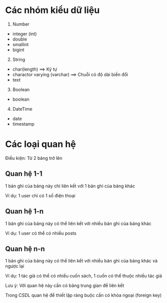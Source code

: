 # Các nhóm kiểu dữ liệu

1. Number

- integer (int)
- double
- smallint
- bigint

2. String

- char(length) ==> Ký tự
- charactor varying (varchar) ==> Chuỗi có độ dài biến đổi
- text

3. Boolean

- boolean

4. DateTime

- date
- timestamp

# Các loại quan hệ

Điều kiện: Từ 2 bảng trở lên

## Quan hệ 1-1

1 bản ghi của bảng này chỉ liên kết với 1 bản ghi của bảng khác

Ví dụ: 1 user chỉ có 1 số điện thoại

## Quan hệ 1-n

1 bản ghi của bảng này có thể liên kết với nhiều bản ghi của bảng khác

Ví dụ: 1 user có thể có nhiều posts

## Quan hệ n-n

1 bản ghi của bảng này có thể liên kết với nhiều bản ghi của bảng khác và ngược lại

Ví dụ: 1 tác giả có thể có nhiều cuốn sách, 1 cuốn có thể thuộc nhiều tác giả

Lưu ý: Với quan hệ này cần có bảng trung gian để liên kết

Trong CSDL quan hệ để thiết lập ràng buộc cần có khóa ngoại (foreign key)
